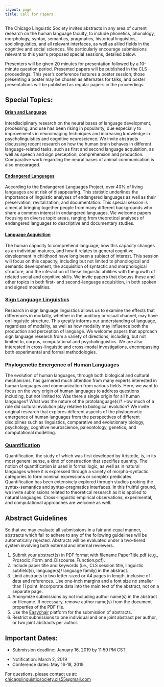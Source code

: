 ```yaml
---
layout: page
title: Call for Papers
---
```


The Chicago Linguistic Society invites abstracts in any area of current research on the human language faculty, to include phonetics, phonology, morphology, syntax, semantics, pragmatics, historical linguistics, sociolinguistics, and all relevant interfaces, as well as allied fields in the cognitive and social sciences. We particularly encourage submissions relevant to this year’s proposed special sessions, detailed below.

Presenters will be given 20 minutes for presentation followed by a 10-minute question period. Presented papers will be published in the CLS proceedings. This year’s conference features a poster session; those presenting a poster may be chosen as alternates for talks, and poster presentations will be published as regular papers in the proceedings.



## Special Topics:

#### <u>Brian and Language</u>

Interdisciplinary research on the neural bases of language development, processing, and use has been rising in popularity, due especially to improvements in neuroimaging techniques and increasing knowledge in psycholinguistics and cognitive neuroscience. We invite abstracts discussing recent research on how the human brain behaves in different language-related tasks, such as first and second language acquisition, as well as speech and sign perception, comprehension and production. Comparative work regarding the neural bases of animal communication is also encouraged.

#### <u>Endangered Languages</u>

According to the Endangered Languages Project, over 40% of living languages are at risk of disappearing. This statistic underlines the importance of linguistic analyses of endangered languages as well as their preservation, revitalization, and documentation. This special session is aimed at bringing together people from many different backgrounds who share a common interest in endangered languages. We welcome papers focusing on diverse topic areas, ranging from theoretical analyses of endangered languages to descriptive and documentary studies.

#### <u>Language Acquisition</u>

The human capacity to comprehend language, how this capacity changes as an individual matures, and how it relates to general cognitive development in childhood have long been a subject of interest. This session will focus on this capacity, including but not limited to phonological and semantic development, the acquisition of syntactic and morphological structure, and the interaction of these linguistic abilities with the growth of related social and cognitive skills. We invite papers that discuss these and other topics in both first- and second-language acquisition, in both spoken and signed modalities.

### <u>Sign Language Linguistics</u>
Research in sign language linguistics allows us to examine the effects that differences in modality, whether in the auditory or visual channel, may have on linguistic structure. This greatly informs our understanding of language, regardless of modality, as well as how modality may influence both the production and perception of language. We welcome papers that approach sign language research from a variety of directions, including, but not limited to, corpus, computational and psycholinguistics. We are also interested in cross-linguistic and cross-modal investigations, encompassing both experimental and formal methodologies.

### <u>Phylogenetic Emergence of Human Languages</u>
The evolution of human languages, through both biological and cultural mechanisms, has garnered much attention from many experts interested in human languages and communication from various fields. Here, we want to focus on the very origin of human languages to address questions including, but not limited to: Was there a single origin for all human languages? What was the nature of the protolanguage(s)? How much of a role did cultural evolution play relative to biological evolution? We invite original research that explores different aspects of the phylogenetic emergence of human languages from the perspectives of different disciplines such as linguistics, comparative and evolutionary biology, psychology, cognitive neuroscience, paleontology, genetics, and computational modelling.

### <u>Quantification</u>
Quantification, the study of which was first developed by Aristotle, is, in its most general sense, a kind of construction that specifies quantity. The notion of quantification is used in formal logic, as well as in natural languages where it is expressed through a variety of morpho-syntactic categories to form nominal expressions or complex predicates. Quantification has been extensively explored through studies probing the syntax-semantics and syntax-pragmatics interfaces. In this fruitful ground, we invite submissions related to theoretical research as it is applied to natural languages. Cross-linguistic empirical observations, experimental, and computational approaches are welcome as well.


## Abstract Guidelines

So that we may evaluate all submissions in a fair and equal manner, abstracts which fail to adhere to any of the following guidelines will be automatically rejected. Abstracts will be evaluated under a two-tiered system involving both external and internal reviewers.

1. Submit your abstract(s) in PDF format with filename PaperTitle.pdf (e.g., Prosodic_Form_and_Discourse_Function.pdf).
2. Include paper title and keywords (i.e., CLS session title, linguistic subfield(s), language(s)/ language family) in the abstract.
3. Limit abstracts to two letter-sized or A4 pages in length, inclusive of data and references. Use one-inch margins and a font size no smaller than 11 point. Incorporate data into the main text of the abstract, not on a separate page.
4. Anonymize submissions by not including author name(s) in the abstract or filename. If necessary, remove author name(s) from the document properties of the PDF file.
5. Use the [Easychair](https://easychair.org/conferences/?conf=cls55) platform for the submission of abstracts.
6. Restrict submissions to one individual and one joint abstract per author, or two joint abstracts per author.

## Important Dates:

- Submission deadline: January 16, 2019 by 11:59 PM CST
<!-- - Submission deadline: <del>January 8, </del> January 15, 2018 by 11:59 PM CST -->
- Notification: March 2, 2019
- Conference dates: May 16-18, 2019

For questions, please contact us at: <chicagolinguisticsociety.cls55@gmail.com>
